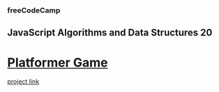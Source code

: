 ### freeCodeCamp

## JavaScript Algorithms and Data Structures 20

# [Platformer Game](https://github.com/UniBreakfast/free-code-camp-javascript-algorithms-20-platformer-game)

[project link](https://www.freecodecamp.org/learn/javascript-algorithms-and-data-structures-v8/learn-intermediate-oop-by-building-a-platformer-game/step-1)
